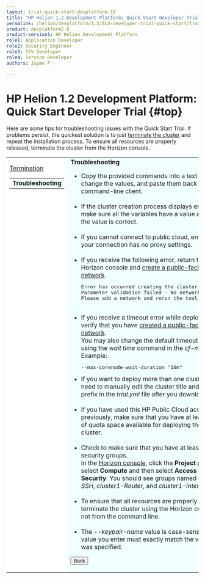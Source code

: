 ```yaml
---
layout: trial-quick-start-devplatform-10
title: "HP Helion 1.2 Development Platform: Quick Start Developer Trial Troubleshooting"
permalink: /helion/devplatform/1.2/ALS-developer-trial-quick-start/troubleshooting/
product: devplatform2.0
product-version1: HP Helion Development Platform
role1: Application Developer
role2: Security Engineer
role3: ISV Developer 
role4: Service Developer
authors: Jayme P

---
```

<!--PUBLISHED-->

<script>
function PageRefresh {
onLoad="window.refresh"
}
PageRefresh();
</script>

# HP Helion 1.2 Development Platform: Quick Start Developer Trial {#top}

Here are some tips for troubleshooting issues with the Quick Start Trial. If problems persist, the quickest solution is to just [terminate the cluster](/helion/devplatform/1.2/ALS-developer-trial-quick-start/6) and repeat the installation process. To ensure all resources are properly released, terminate the cluster from the Horizon console. 

<table style="background-color: #FFF; vertical-align:top;">
<tr style="padding: 0;">
<td style="vertical-align:top;">
<p>

<p>
<a href="http://docs.hpcloud.com/helion/devplatform/1.2/ALS-developer-trial-quick-start/termination">Termination</a></p>
<p>
  <table border="0" style="background-color: #FFF;">
   <tr>
   <td style="background-color: #F0FFFF;">
    <b> Troubleshooting</b>
   </td>
   </tr>
   </table>
</p>
</td>

<td style="background-color: #F0FFFF; vertical-align: top;"><b>Troubleshooting</b>

<ul>
<li>Copy the provided commands into a text editor, change the values, and paste them back into the command-line client.</li><br /> 
<li>If the cluster creation process displays errors, make sure all the variables have a value and that the value is correct.</li><br />
<li>If you cannot connect to public cloud, ensure that your connection has no proxy settings.</li><br />
<li>If you receive the following error, return to the Horizon console and <a href="https://community.hpcloud.com/article/how-create-or-delete-network#create" target="_blank";>create a public-facing network</a>.
<pre>Error has occurred creating the cluster:<br />Parameter validation failed - No networks found. <br />Please add a network and rerun the tool.</pre></li><br />

<li>If you receive a timeout error while deploying, first verify that you have <a href="https://community.hpcloud.com/article/how-create-or-delete-network#create" target="_blank";>created a public-facing network</a>. <br />You may also change the default timeout value using the <i>wait time</i> command in the <i>cf-mgmt</i> tool. Example: <pre>--max-corenode-wait-duration "10m"</pre></li>
<li>If you want to deploy more than one cluster, you need to manually edit the cluster title and cluster prefix in the <i>trial.yml</i> file after you download it.</li><br />
<li>If you have used this HP Public Cloud account previously, make sure that you have at least 13 GB of  quota space available for deploying the trial cluster.</li><br />
<li>Check to make sure that you have at least three security groups.<br />In the <a href="https://horizon.hpcloud.com/" target="_blank">Horizon console</a>, click the <b>Project</b> panel, select <b>Compute</b> and then select <b>Access & Security</b>. You should see groups named <i>cluster1-SSH</i>, <i>cluster1-Router</i>, and <i>cluster1-Internal</i>.</li></li><br />
<li>To ensure that all resources are properly released, terminate the cluster using the Horizon console, not from the command line.</li><br />
<li>The <i>--keypair-name</i> value is case-sensitive. The value you enter must exactly match the value that was specified.</li>
</ul>

<p><p><input type="button" value="Back" onclick="history.back(-1)" /></p></p>
</td>
</tr>
</table>
